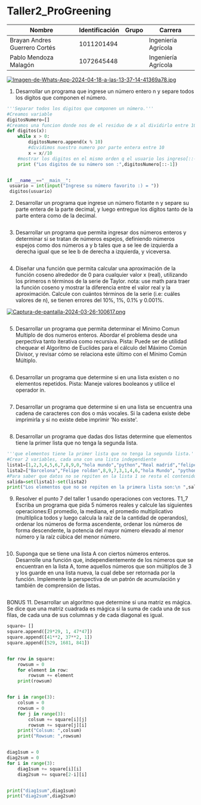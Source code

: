 # Taller2_ProGreening
| Nombre                       | Identificación |      Grupo      |      Carrera        |
|------------------------------|----------------|-----------------|---------------------|
| Brayan Andres Guerrero Cortés| 1011201494     |                 | Ingeniería Agrícola |
| Pablo Mendoza Malagón        | 1072645448     |                 | Ingeniería Agrícola |

[![Imagen-de-Whats-App-2024-04-18-a-las-13-37-14-41369a78.jpg](https://i.postimg.cc/MKtYzt5J/Imagen-de-Whats-App-2024-04-18-a-las-13-37-14-41369a78.jpg)](https://postimg.cc/CzB8NG9c)

1. Desarrollar un programa que ingrese un número entero n y separe todos los digitos que componen el número.
```python
'''Separar todos los digitos que componen un número.'''
#Creamos variable
digitosNumero=[]
#Creamos una funcion donde nos de el residuo de x al dividirlo entre 10 para hallar su ultimo numero
def digitos(x):
    while x > 0:
        digitosNumero.append(x % 10)
        #dividimos nuestro numero por parte entera entre 10
        x = x//10
    #mostrar los digitos en el mismo orden q el usuario los ingreso[::-1]
    print ("Los digitos de su número son :",digitosNumero[::-1])


if __name__=="__main__":
 usuario = int(input("Ingrese su número favorito :) = "))
 digitos(usuario)
```
2. Desarrollar un programa que ingrese un número flotante n y separe su parte entera de la parte decimal, y luego entregue los dígitos tanto de la parte entera como de la decimal.
```python

```
3. Desarrollar un programa que permita ingresar dos números enteros y determinar si se tratan de números espejos, definiendo números espejos como dos números a y b tales que a se lee de izquierda a derecha igual que se lee b de derecha a izquierda, y viceversa.

```python

```
4. Diseñar una función que permita calcular una aproximación de la función coseno alrededor de 0 para cualquier valor x (real), utilizando los primeros n términos de la serie de Taylor. nota: use math para traer la función coseno y mostrar la diferencia entre el valor real y la aproximación. Calcule con cuántos términos de la serie (i.e: cuáles valores de n), se tienen errores del 10%, 1%, 0.1% y 0.001%.

[![Captura-de-pantalla-2024-03-26-100617.png](https://i.postimg.cc/8kXm959J/Captura-de-pantalla-2024-03-26-100617.png)](https://postimg.cc/jCNfJsst)

```python

```
5. Desarrollar un programa que permita determinar el Minimo Comun Multiplo de dos numeros enteros. Abordar el problema desde una perpectiva tanto iterativa como recursiva. Pista: Puede ser de utilidad chequear el Algoritmo de Euclides para el cálculo del Máximo Común Divisor, y revisar cómo se relaciona este último con el Mínimo Común Múltiplo.

```python

```
6. Desarrollar un programa que determine si en una lista existen o no elementos repetidos. Pista: Maneje valores booleanos y utilice el operador in.

```python

```
7. Desarrollar un programa que determine si en una lista se encuentra una cadena de caracteres con dos o más vocales. Si la cadena existe debe imprimirla y si no existe debe imprimir 'No existe'.

```python

```
8. Desarrollar un programa que dadas dos listas determine que elementos tiene la primer lista que no tenga la segunda lista.

```python
'''que elementos tiene la primer lista que no tenga la segunda lista.'''
#Crear 2 variables, cada una con una lista independiente
lista1=[1,2,3,4,5,6,7,8,9,0,"hola mundo","python","Real madrid","felipe Roldan"]
lista2=["Barcelona","Felipe roldan",8,9,7,3,1,4,6,"hola Mundo", "python"]
#Para saber que datos no se repiten en la lista 1 se resta el contenido de la lista 2 al cont de la lista 1
salida=set(lista1)-set(lista2)
print("Los elementos que no se repiten en la primera lista son:\n ",salida)
```
9. Resolver el punto 7 del taller 1 usando operaciones con vectores.
T1_7 Escriba un programa que pida 5 números reales y calcule las siguientes operaciones:El promedio, la mediana, el promedio multiplicativo (multilplica todos y luego calcula la raíz de la cantidad de operandos), ordenar los números de forma ascendente, ordenar los números de forma descendente, la potencia del mayor número elevado al menor número y la raíz cúbica del menor número.

```python

```
10. Suponga que se tiene una lista A con ciertos números enteros. Desarrolle una función que, independientemente de los números que se encuentran en la lista A, tome aquellos números que son múltiplos de 3 y los guarde en una lista nueva, la cual debe ser retornada por la función. Implemente la perspectiva de un patrón de acumulación y también de comprensión de listas.

```python

```
BONUS 
11. Desarrollar un algoritmo que determine si una matriz es mágica. Se dice que una matriz cuadrada es mágica si la suma de cada una de sus filas, de cada una de sus columnas y de cada diagonal es igual.
```python
square= []
square.append([29*29, 1, 47*47])
square.append([41**2, 37**2, 1])
square.append([529, 1681, 841])


for row in square:
    rowsum = 0
    for element in row:
        rowsum += element
    print(rowsum)


for i in range(3):
    colsum = 0
    rowsum = 0
    for j in range(3):
        colsum += square[i][j]
        rowsum += square[j][i]
    print("Colsum: ",colsum)
    print("Rowsum: ",rowsum)


diag1sum = 0
diag2sum = 0
for i in range(3):
    diag1sum += square[i][i]
    diag2sum += square[2-i][i]


print("diag1sum",diag1sum)
print("diag2sum",diag2sum)

```
